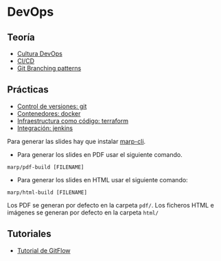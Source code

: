 # DevOps

## Teoría

- [Cultura DevOps](cultura.md)
- [CI/CD](cicd.md)
- [Git Branching patterns](branching.md)

## Prácticas

- [Control de versiones: git](scv/scv-01.md)
- [Contenedores: docker](docker/)
- [Infraestructura como código: terraform](terraform/terraform-01.md)
- [Integración: jenkins](jenkins/jenkins-01.md)


Para generar las slides hay que instalar [marp-cli](https://github.com/marp-team/marp-cli).

- Para generar los slides en PDF usar el siguiente comando.

`marp/pdf-build [FILENAME]`

- Para generar los slides en HTML usar el siguiente comando:

`marp/html-build [FILENAME]`

Los PDF se generan por defecto en la carpeta `pdf/`. Los ficheros HTML e imágenes se generan por defecto en la carpeta `html/`

## Tutoriales

- [Tutorial de GitFlow](gitflow.md)
